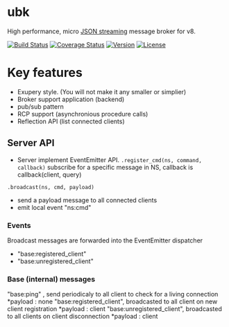 # ubk
High performance, micro [JSON streaming](https://en.wikipedia.org/wiki/JSON_Streaming) message broker for v8.

[![Build Status](https://travis-ci.org/131/ubk.svg?branch=master)](https://travis-ci.org/131/ubk)
[![Coverage Status](https://coveralls.io/repos/github/131/ubk/badge.svg?branch=master)](https://coveralls.io/github/131/ubk?branch=master)
[![Version](https://img.shields.io/npm/v/ubk.svg)](https://www.npmjs.com/package/ubk)
[![License](https://img.shields.io/badge/license-MIT-blue.svg)](http://opensource.org/licenses/MIT)


# Key features
* Exupery style. (You will not make it any smaller or simplier)
* Broker support application (backend) 
* pub/sub pattern
* RCP support (asynchronious procedure calls)
* Reflection API (list connected clients)



## Server API
 * Server implement EventEmitter API.
`.register_cmd(ns, command, callback)`
  subscribe for a specific message in NS, callback is callback(client, query)

`.broadcast(ns, cmd, payload)`
  * send a payload message to all connected clients
  * emit local event "ns:cmd" 

### Events
  Broadcast messages are forwarded into the EventEmitter dispatcher
  * "base:registered_client"
  * "base:unregistered_client"


### Base (internal) messages
  "base:ping" , send periodicaly to all client to check for a living connection
    *payload : none
  "base:registered_client", broadcasted to all client on new client registration
    *payload : client
  "base:unregistered_client", broadcasted to all clients on client disconnection
    *payload : client


